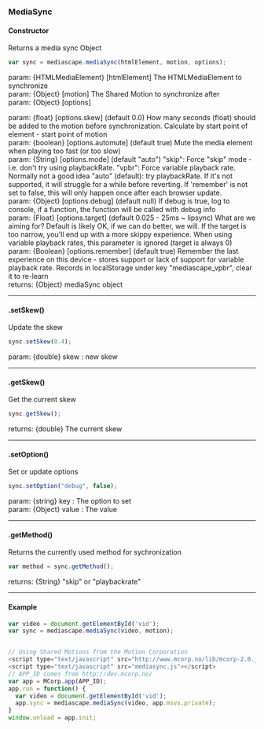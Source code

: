 ### MediaSync
#### Constructor
Returns a media sync Object
```js
var sync = mediascape.mediaSync(htmlElement, motion, options);
```
param: {HTMLMediaElement} [htmlElement] The HTMLMediaElement to synchronize  
param: {Object} [motion] The Shared Motion to synchronize after  
param: {Object} [options]

param: {float} [options.skew]  (default 0.0) How many seconds (float) should be added to the motion before synchronization.  Calculate by start point of element - start point of motion  
param: {boolean} [options.automute]  (default true) Mute the media element when playing too fast (or too slow)  
param: {String} [options.mode]  (default "auto") 
   "skip": Force "skip" mode - i.e. don't try using playbackRate.
   "vpbr": Force variable playback rate.  Normally not a good idea
   "auto" (default): try playbackRate. If it's not supported, it will struggle for a while before reverting.  If 'remember' is not set to false, this will only happen once after each browser update.  
param: {Object} [options.debug]  (default null) If debug is true, log to console, if a function, the function will be called with debug info  
param: {Float} [options.target]  (default 0.025 - 25ms ~ lipsync) What are we aiming for?  Default is likely OK, if we can do  better, we will.  If the target is too narrow, you'll end up with a more skippy experience.  When using variable playback rates, this parameter is ignored (target is always 0)  
param: {Boolean} [options.remember]  (default true) Remember the last experience on this device - stores support or lack of support for variable playback rate.  Records in localStorage under key "mediascape_vpbr", clear it to re-learn  
returns: {Object} mediaSync object

---
#### .setSkew()
Update the skew
```js
sync.setSkew(0.4);
```
param: {double} skew : new skew

---
#### .getSkew()
Get the current skew
```js
sync.getSkew();
```
returns: {double} The current skew

---
#### .setOption()
Set or update options
```js
sync.setOption("debug", false);
```
param: {string} key : The option to set  
param: {Object} value : The value

---
#### .getMethod()
Returns the currently used method for sychronization
```js
var method = sync.getMethod();
```
returns: {String} "skip" or "playbackrate"

---
#### Example
```js
var video = document.getElementById('vid');
var sync = mediascape.mediaSync(video, motion);


// Using Shared Motions from the Motion Corporation
<script type="text/javascript" src="http://www.mcorp.no/lib/mcorp-2.0.js"></script>
<script type="text/javascript" src="mediasync.js"></script>
// APP_ID comes from http://dev.mcorp.no/
var app = MCorp.app(APP_ID);
app.run = function() {
  var video = document.getElementById('vid');
  app.sync = mediascape.mediaSync(video, app.msvs.private);
}
window.onload = app.init;
```